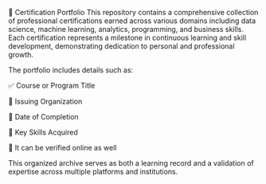 📜 Certification Portfolio
This repository contains a comprehensive collection of professional certifications earned across various domains including data science, machine learning, analytics, programming, and business skills. Each certification represents a milestone in continuous learning and skill development, demonstrating dedication to personal and professional growth.

The portfolio includes details such as:

✅ Course or Program Title

🏢 Issuing Organization

📅 Date of Completion

🧠 Key Skills Acquired

🔗 It can be verified online as well

This organized archive serves as both a learning record and a validation of expertise across multiple platforms and institutions.
